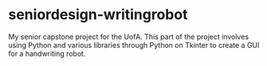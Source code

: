 # seniordesign-writingrobot
My senior capstone project for the UofA. This part of the project involves using Python and various libraries through Python on Tkinter to create a GUI for a handwriting robot.
